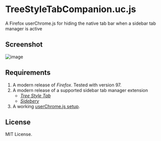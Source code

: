 # TreeStyleTabCompanion.uc.js
A Firefox userChrome.js for hiding the native tab bar when a sidebar tab manager is active

Screenshot
----------
![image](https://user-images.githubusercontent.com/1097845/154896167-0a1790af-5600-4ae2-919d-c3b7d82a347a.png)

Requirements
------------
1. A modern release of *Firefox*. Tested with version 97.
2. A modern release of a supported sidebar tab manager extension
    - *[Tree Style Tab](https://addons.mozilla.org/en-US/firefox/addon/tree-style-tab)*
    - *[Sidebery](https://addons.mozilla.org/en-US/firefox/addon/sidebery)*
3. A working [userChrome.js setup](https://www.userchrome.org/what-is-userchrome-js.html).

License
-------
MIT License.
